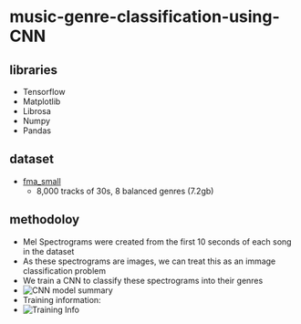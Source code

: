 # music-genre-classification-using-CNN

## libraries
* Tensorflow
* Matplotlib
* Librosa
* Numpy
* Pandas

## dataset
* [fma_small](https://os.unil.cloud.switch.ch/fma/fma_small.zip "fma_small download link")
  * 8,000 tracks of 30s, 8 balanced genres (7.2gb)

## methodoloy
* Mel Spectrograms were created from the first 10 seconds of each song in the dataset
* As these spectrograms are images, we can treat this as an immage classification problem
* We train a CNN to classify these spectrograms into their genres
* ![CNN model summary](https://user-images.githubusercontent.com/43804297/114367304-f0f7b800-9b99-11eb-8f6f-6fd8d5b72305.png)
* Training information:
* ![Training Info](https://user-images.githubusercontent.com/43804297/114367926-901caf80-9b9a-11eb-8f2b-8796ce95b03f.png)

